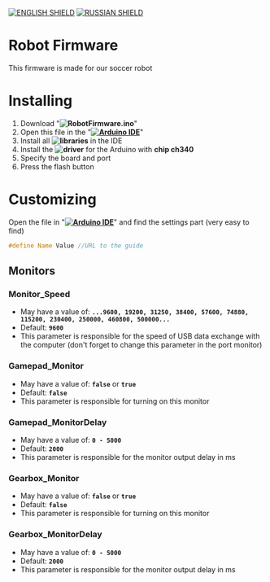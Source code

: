 [![ENGLISH SHIELD](https://img.shields.io/badge/-English-08f?style=flat-square)]()
[![RUSSIAN SHIELD](https://img.shields.io/badge/-Русский-444?style=flat-square)](RU_README.md)

# Robot Firmware

This firmware is made for our soccer robot

# Installing

1. Download "**![RobotFirmware.ino](https://raw.githubusercontent.com/UBER-BLACK/SoccerRobotsPro/main/src/programs/code/RobotFirmware/RobotFirmware.ino)**"
1. Open this file in the "**[![Arduino IDE]()](https://www.arduino.cc/en/software)**"
1. Install all **![libraries](https://github.com/UBER-BLACK/SoccerRobotsPro/tree/main/src/programs/libraries)** in the IDE
1. Install the **![driver](https://github.com/UBER-BLACK/SoccerRobotsPro/tree/main/src/programs/drivers/ch340)** for the Arduino with **chip ch340**
1. Specify the board and port
1. Press the flash button

# Customizing

Open the file in "**[![Arduino IDE]()](https://www.arduino.cc/en/software)**" and find the settings part (very easy to find)
```C++
#define Name Value //URL to the guide
```

## Monitors

### Monitor_Speed

  - May have a value of: **``...9600, 19200, 31250, 38400, 57600, 74880, 115200, 230400, 250000, 460800, 500000...``**
  - Default: **``9600``**
  - This parameter is responsible for the speed of USB data exchange with the computer (don't forget to change this parameter in the port monitor)

### Gamepad_Monitor

  - May have a value of: **``false``** or **``true``**
  - Default: **``false``**
  - This parameter is responsible for turning on this monitor

### Gamepad_MonitorDelay
  - May have a value of: **``0 - 5000``**
  - Default: **``2000``**
  - This parameter is responsible for the monitor output delay in ms

### Gearbox_Monitor

  - May have a value of: **``false``** or **``true``**
  - Default: **``false``**
  - This parameter is responsible for turning on this monitor

### Gearbox_MonitorDelay
  - May have a value of: **``0 - 5000``**
  - Default: **``2000``**
  - This parameter is responsible for the monitor output delay in ms
